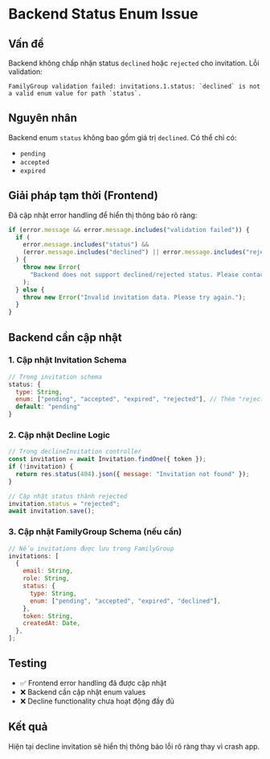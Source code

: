# Backend Status Enum Issue

## Vấn đề

Backend không chấp nhận status `declined` hoặc `rejected` cho invitation. Lỗi validation:

```
FamilyGroup validation failed: invitations.1.status: `declined` is not a valid enum value for path `status`.
```

## Nguyên nhân

Backend enum `status` không bao gồm giá trị `declined`. Có thể chỉ có:

- `pending`
- `accepted`
- `expired`

## Giải pháp tạm thời (Frontend)

Đã cập nhật error handling để hiển thị thông báo rõ ràng:

```typescript
if (error.message && error.message.includes("validation failed")) {
  if (
    error.message.includes("status") &&
    (error.message.includes("declined") || error.message.includes("rejected"))
  ) {
    throw new Error(
      "Backend does not support declined/rejected status. Please contact administrator."
    );
  } else {
    throw new Error("Invalid invitation data. Please try again.");
  }
}
```

## Backend cần cập nhật

### 1. Cập nhật Invitation Schema

```javascript
// Trong invitation schema
status: {
  type: String,
  enum: ["pending", "accepted", "expired", "rejected"], // Thêm "rejected"
  default: "pending"
}
```

### 2. Cập nhật Decline Logic

```javascript
// Trong declineInvitation controller
const invitation = await Invitation.findOne({ token });
if (!invitation) {
  return res.status(404).json({ message: "Invitation not found" });
}

// Cập nhật status thành rejected
invitation.status = "rejected";
await invitation.save();
```

### 3. Cập nhật FamilyGroup Schema (nếu cần)

```javascript
// Nếu invitations được lưu trong FamilyGroup
invitations: [
  {
    email: String,
    role: String,
    status: {
      type: String,
      enum: ["pending", "accepted", "expired", "declined"],
    },
    token: String,
    createdAt: Date,
  },
];
```

## Testing

- ✅ Frontend error handling đã được cập nhật
- ❌ Backend cần cập nhật enum values
- ❌ Decline functionality chưa hoạt động đầy đủ

## Kết quả

Hiện tại decline invitation sẽ hiển thị thông báo lỗi rõ ràng thay vì crash app.
